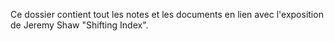 Ce dossier contient tout les notes et les documents en lien avec l'exposition de Jeremy Shaw "Shifting Index".
